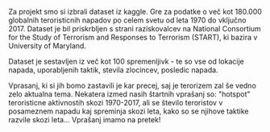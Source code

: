 Za projekt smo si izbrali dataset iz kaggle. Gre za podatke o več kot 180.000 globalnih teroristicnih napadov po celem svetu od leta 1970 do vključno 2017. Dataset je bil priskrbljen s strani raziskovalcev na National Consortium for the Study of Terrorism and Responses to Terrorism (START), ki bazira v  University of Maryland.

Dataset je sestavljen iz več kot 100 spremenljivk - te so vse od lokacije napada, uporabljenih taktik, stevila zlocincev, posledic napada.

Vprasanj, ki si jih bomo zastavili je kar precej, saj je terorizem zal še vedno zelo aktualna tema. Nekatera izmed nasih štartnih vprašanj so: "hotspot" teroristicne aktivnostih skozi 1970-2017, ali se število teroristov v posameznem napadu kaj spreminja skozi leta, kako so se njihove taktike razvile skozi leta... Vprašanj imamo na pretek!

